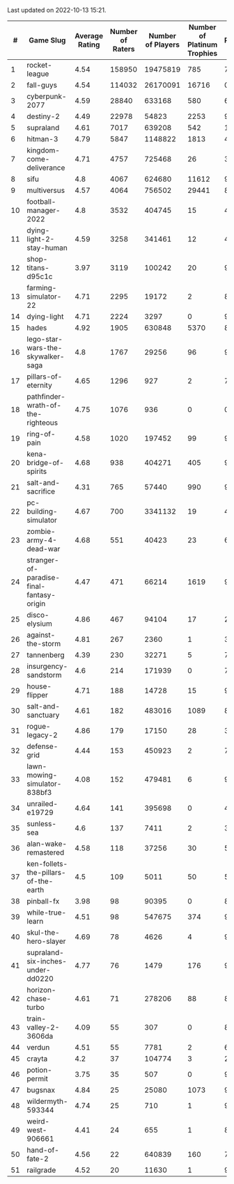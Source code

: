 Last updated on 2022-10-13 15:21.


|#|Game Slug|Average Rating|Number of Raters|Number of Players|Number of Platinum Trophies|Max Rarity (%)|
|---|---|---|---|---|---|---|
|1|rocket-league|4.54|158950|19475819|785|74|
|2|fall-guys|4.54|114032|26170091|16716|0.8|
|3|cyberpunk-2077|4.59|28840|633168|580|61|
|4|destiny-2|4.49|22978|54823|2253|97|
|5|supraland|4.61|7017|639208|542|100|
|6|hitman-3|4.79|5847|1148822|1813|48|
|7|kingdom-come-deliverance|4.71|4757|725468|26|30|
|8|sifu|4.8|4067|624680|11612|96|
|9|multiversus|4.57|4064|756502|29441|81|
|10|football-manager-2022|4.8|3532|404745|15|48|
|11|dying-light-2-stay-human|4.59|3258|341461|12|48|
|12|shop-titans-d95c1c|3.97|3119|100242|20|98|
|13|farming-simulator-22|4.71|2295|19172|2|83|
|14|dying-light|4.71|2224|3297|0|98|
|15|hades|4.92|1905|630848|5370|89|
|16|lego-star-wars-the-skywalker-saga|4.8|1767|29256|96|98|
|17|pillars-of-eternity|4.65|1296|927|2|79|
|18|pathfinder-wrath-of-the-righteous|4.75|1076|936|0|0.1|
|19|ring-of-pain|4.58|1020|197452|99|97|
|20|kena-bridge-of-spirits|4.68|938|404271|405|94|
|21|salt-and-sacrifice|4.31|765|57440|990|91|
|22|pc-building-simulator|4.67|700|3341132|19|47|
|23|zombie-army-4-dead-war|4.68|551|40423|23|66|
|24|stranger-of-paradise-final-fantasy-origin|4.47|471|66214|1619|98|
|25|disco-elysium|4.86|467|94104|17|28|
|26|against-the-storm|4.81|267|2360|1|32|
|27|tannenberg|4.39|230|32271|5|79|
|28|insurgency-sandstorm|4.6|214|171939|0|7|
|29|house-flipper|4.71|188|14728|15|93|
|30|salt-and-sanctuary|4.61|182|483016|1089|83|
|31|rogue-legacy-2|4.86|179|17150|28|36|
|32|defense-grid|4.44|153|450923|2|79|
|33|lawn-mowing-simulator-838bf3|4.08|152|479481|6|91|
|34|unrailed-e19729|4.64|141|395698|0|40|
|35|sunless-sea|4.6|137|7411|2|38|
|36|alan-wake-remastered|4.58|118|37256|30|5|
|37|ken-follets-the-pillars-of-the-earth|4.5|109|5011|50|56|
|38|pinball-fx|3.98|98|90395|0|86|
|39|while-true-learn|4.51|98|547675|374|93|
|40|skul-the-hero-slayer|4.69|78|4626|4|96|
|41|supraland-six-inches-under-dd0220|4.77|76|1479|176|99|
|42|horizon-chase-turbo|4.61|71|278206|88|83|
|43|train-valley-2-3606da|4.09|55|307|0|88|
|44|verdun|4.51|55|7781|2|67|
|45|crayta|4.2|37|104774|3|23|
|46|potion-permit|3.75|35|507|0|96|
|47|bugsnax|4.84|25|25080|1073|97|
|48|wildermyth-593344|4.74|25|710|1|91|
|49|weird-west-906661|4.41|24|655|1|80|
|50|hand-of-fate-2|4.56|22|640839|160|72|
|51|railgrade|4.52|20|11630|1|98|
